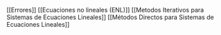 [[Errores]]
[[Ecuaciones no lineales (ENL)]]
[[Metodos Iterativos para Sistemas de Ecuaciones Lineales]]
[[Métodos Directos para Sistemas de Ecuaciones Lineales]]